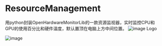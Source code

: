 # ResourceManagement
用python封装OpenHardwareMonitorLib的一款资源监视器，实时监控CPU和GPU的使用百分比和硬件温度，默认置顶在电脑上方中间位置。
![image](https://github.com/ourbat/ResourceManagement/assets/36782913/ae5be97e-7872-41c2-bc56-c181c0352f54)
Logo

![image](https://github.com/ourbat/ResourceManagement/assets/36782913/8d217d26-723c-4822-ae91-b3ee1df4b4b8)
